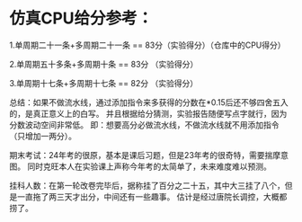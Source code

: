 # 仿真CPU给分参考：
1.单周期二十一条+多周期二十一条 == 83分（实验得分）（仓库中的CPU得分）

2.单周期五十多条+多周期十条 == 83分 （实验得分）
 
3.单周期十七条+多周期十七条 == 82分 （实验得分）

总结：如果不做流水线，通过添加指令来多获得的分数在*0.15后还不够四舍五入的，是真正意义上的白写。
并且根据给分猜测，实验报告随便写点字就行，因为分数波动空间非常低。
即：想要高分必做流水线，不做流水线就不用添加指令（只增加一两分）。

期末考试：24年考的很原，基本是课后习题，但是23年考的很奇特，需要揣摩意图。
同时克旺本人在实验课上声称今年考的太简单了，未来难度难以预测。


挂科人数：在第一轮改卷完毕后，据称挂了百分之二十五，其中大三挂了八个，但是一直拖了两三天才出分，中间还有一些趣事。
估计是经过唐院长调控，大概都捞了。

